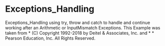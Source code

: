 # Exceptions_Handling
 Exceptions_Handling using try, throw and catch to handle and continue working after an Arithmetic or InputMismatch Exceptions. This Example was taken from * (C) Copyright 1992-2018 by Deitel & Associates, Inc. and               *  * Pearson Education, Inc. All Rights Reserved. 

